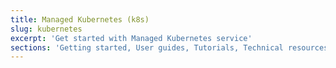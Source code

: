 ```yaml
---
title: Managed Kubernetes (k8s)
slug: kubernetes
excerpt: 'Get started with Managed Kubernetes service'
sections: 'Getting started, User guides, Tutorials, Technical resources, Diagnostics'
---
```

